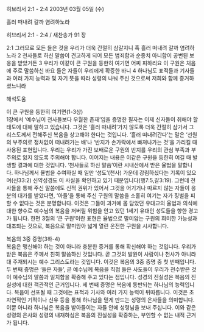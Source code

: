 히브리서 2:1 - 2:4 
2003년 03월 05일 (수)

흘러 떠내려 갈까 염려하노라



히브리서 2:1 - 2:4 / 새찬송가 91 장


2:1 그러므로 모든 들은 것을 우리가 더욱 간절히 삼갈지니 혹 흘러 떠내려 갈까 염려하노라  2 천사들로 하신 말씀이 견고하게 되어 모든 범죄함과 순종치 아니함이 공변된 보응을 받았거든  3 우리가 이같이 큰 구원을 등한히 여기면 어찌 피하리요 이 구원은 처음에 주로 말씀하신 바요 들은 자들이 우리에게 확증한 바니  4 하나님도 표적들과 기사들과 여러 가지 능력과 및 자기 뜻을 따라 성령의 나눠 주신 것으로써 저희와 함께 증거하셨느니라

해석도움





이 큰 구원을 등한히 여기면(1-3상)  
1장에서 ‘예수님이 천사들보다 우월한 존재’임을 증명한 필자는 이제 신자들이 취해야 할 태도에 대해 말하고 있습니다. 그것은 ‘흘러 떠내려’가지 않도록 더욱 간절히 삼가서 그리스도께서 전해주신 복음을 상고해야 한다는 것입니다. ‘흘러 떠내려간다’는 말은 ‘선원의 부주의로 정처없이 떠내려가는 배’나 ‘반지가 손가락에서 빠져나가는 것’을 가리킬 때 사용된 표현입니다. 우리는 우리가 가진 보배로운 구원의 반지를 우리의 관심 부족과 부주의로 잃지 않도록 주의해야 합니다. 이어지는 내용은 이같은 구원을 등한히 여길 때 발생할 결과에 대한 것입니다. ‘천사들로 하신 말씀’이란 시내산에서 받은 율법을 말합니다. 하나님께서 율법을 수여하실 때 일만 ‘성도’(천사) 가운데 강림하셨다는 기록이 있으며(신33:2) 신약성경도 이 사실을 확인하고 있기 때문입니다(행7:5,갈3:19). 그런데 천사들을 통해 주신 말씀에도 신적 권위가 있어서 그것을 어기거나 따르지 않는 자들이 응분의 대가를 받았다면, ‘아들’을 통해 주신 구원의 말씀을 소홀히 여기는 자가 징벌을 피할 수 없다는 것은 분명합니다. 이것은 그들이 과거에 몸 담았던 유대교의 율법과 의식에 대한 향수로 예수님의 복음을 저버릴 위험을 안고 있던 1세기 유대인 성도들을 향한 경고가 됩니다. 한편 3절의 ‘큰 구원’이란 표현은 율법으로 말미암는 구원의 희미한 가능성과 대조되는 것으로, 복음으로 말미암아 넓게 열린 온전한 구원을 시사합니다.  

복음의 3중 증명(3하-4)  
복음은 맹신해야 하는 것이 아니라 충분한 증거를 통해 확신해야 하는 것입니다. 우리가 받은 복음은 주께서 친히 말씀하신 것입니다. 곧 그것의 발원이 사람이나 천사가 아니라 대 주재되시는 예수 그리스도라는 것입니다. 이것은 복음의 3중 증명 중 첫 번째입니다. 두 번째 증명은 ‘들은 자들’, 곧 예수님께 복음을 직접 들은 사도들이 우리가 전수받은 것이 예수님의 말씀과 일치함을 확증해 주고 있다는 점입니다. 성경의 진실성은 복음의 진실성에 대한 객관적인 근거입니다. 세 번째 증명은 복음에 동반되는 하나님의 능력입니다. 복음이 선포될 때 그것에는 표적과 기사와 여러 가지 능력이 뒤따릅니다. 이것은 초자연적인 기적이나 신유 등을 통해 하나님을 믿게 만드는 성령의 은사들을 의미합니다. 이뿐 아니라 하나님은 복음을 받아들이는 자들 안에 성령님을 보내 주십니다. 이와 같은 성령의 은사와 성령의 내재하심은 복음의 진실성을 확증하는, 부인할 수 없는 내적 근거가 됩니다.